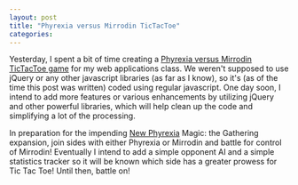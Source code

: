 ```yaml
---
layout: post
title: "Phyrexia versus Mirrodin TicTacToe"
categories: 
---
```

Yesterday, I spent a bit of time creating a [Phyrexia versus Mirrodin TicTacToe game](/projects/magic/tictactoe/) for my web applications class.  We weren't supposed to use jQuery or any other javascript libraries (as far as I know), so it's (as of the time this post was written) coded using regular javascript.  One day soon, I intend to add more features or various enhancements by utilizing jQuery and other powerful libraries, which will help clean up the code and simplifying a lot of the processing.

In preparation for the impending [New Phyrexia](http://www.wizards.com/Magic/Magazine/Article.aspx?x=mtg/daily/arcana/677) Magic: the Gathering expansion, join sides with either Phyrexia or Mirrodin and battle for control of Mirrodin!  Eventually I intend to add a simple opponent AI and a simple statistics tracker so it will be known which side has a greater prowess for Tic Tac Toe!  Until then, battle on!
